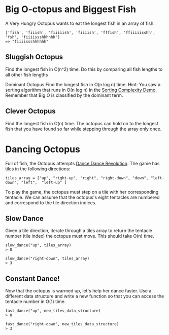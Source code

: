 # Big O-ctopus and Biggest Fish
A Very Hungry Octopus wants to eat the longest fish in an array of fish.
```
['fish', 'fiiish', 'fiiiiish', 'fiiiish', 'fffish', 'ffiiiiisshh', 'fsh', 'fiiiissshhhhhh']
=> "fiiiissshhhhhh"
```

## Sluggish Octopus
Find the longest fish in O(n^2) time. Do this by comparing all fish lengths to all other fish lengths

Dominant Octopus
Find the longest fish in O(n log n) time. Hint: You saw a sorting algorithm that runs in O(n log n) in the [Sorting Complexity Demo](https://open.appacademy.io/learn/swe-online/ruby/sorting-complexity). Remember that Big O is classified by the dominant term.

## Clever Octopus
Find the longest fish in O(n) time. The octopus can hold on to the longest fish that you have found so far while stepping through the array only once.

# Dancing Octopus
Full of fish, the Octopus attempts [Dance Dance Revolution](https://en.wikipedia.org/wiki/Dance_Dance_Revolution). The game has tiles in the following directions:
```
tiles_array = ["up", "right-up", "right", "right-down", "down", "left-down", "left",  "left-up" ]
```

To play the game, the octopus must step on a tile with her corresponding tentacle. We can assume that the octopus's eight tentacles are numbered and correspond to the tile direction indices.

## Slow Dance
Given a tile direction, iterate through a tiles array to return the tentacle number (tile index) the octopus must move. This should take O(n) time.
```
slow_dance("up", tiles_array)
> 0

slow_dance("right-down", tiles_array)
> 3
```

## Constant Dance!
Now that the octopus is warmed up, let's help her dance faster. Use a different data structure and write a new function so that you can access the tentacle number in O(1) time.
```
fast_dance("up", new_tiles_data_structure)
> 0

fast_dance("right-down", new_tiles_data_structure)
> 3
```